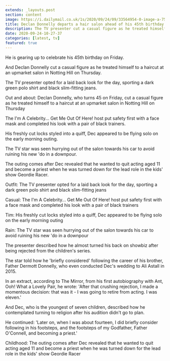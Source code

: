 ```yaml
---
extends: _layouts.post
section: content
image: https://i.dailymail.co.uk/1s/2020/09/24/09/33564954-0-image-a-75_1600937823740.jpg 
title: Declan Donnelly departs a hair salon ahead of his 45th birthday on Friday  
description: The TV presenter cut a casual figure as he treated himself to a haircut at an upmarket salon in Notting Hill on Thursday. 
date: 2020-09-24-10-27-37 
categories: [latest, tv] 
featured: true 
--- 
```

He is gearing up to celebrate his 45th birthday on Friday.

And Declan Donnelly cut a casual figure as he treated himself to a haircut at an upmarket salon in Notting Hill on Thursday. 

The TV presenter opted for a laid back look for the day, sporting a dark green polo shirt and black slim-fitting jeans.

Out and about: Declan Donnelly, who turns 45 on Friday, cut a casual figure as he treated himself to a haircut at an upmarket salon in Notting Hill on Thursday

The I'm A Celebrity... Get Me Out Of Here! host put safety first with a face mask and completed his look with a pair of black trainers.

His freshly cut locks styled into a quiff, Dec appeared to be flying solo on the early morning outing.

The TV star was seen hurrying out of the salon towards his car to avoid ruining his new 'do in a downpour.  

The outing comes after Dec revealed that he wanted to quit acting aged 11 and become a priest when he was turned down for the lead role in the kids' show Geordie Racer.

Outfit: The TV presenter opted for a laid back look for the day, sporting a dark green polo shirt and black slim-fitting jeans 

Casual: The I'm A Celebrity... Get Me Out Of Here! host put safety first with a face mask and completed his look with a pair of black trainers 

Tim: His freshly cut locks styled into a quiff, Dec appeared to be flying solo on the early morning outing 

Rain: The TV star was seen hurrying out of the salon towards his car to avoid ruining his new 'do in a downpour

The presenter described how he almost turned his back on showbiz after being rejected from the children's series.  

The star told how he 'briefly considered' following the career of his brother, Father Dermott Donnelly, who even conducted Dec's wedding to Ali Astall in 2015. 

In an extract, according to The Mirror, from his first autobiography with Ant, Ooh! What a Lovely Pair, he wrote: 'After that crushing rejection, I made a momentous decision: that was it - I was going to retire from acting. I was eleven.' 

And Dec, who is the youngest of seven children, described how he contemplated turning to religion after his audition didn't go to plan. 

He continued: 'Later on, when I was about fourteen, I did briefly consider following in his footsteps, and the footsteps of my Godfather, Father O'Connell, and becoming a priest.' 

Childhood: The outing comes after Dec revealed that he wanted to quit acting aged 11 and become a priest when he was turned down for the lead role in the kids' show Geordie Racer

